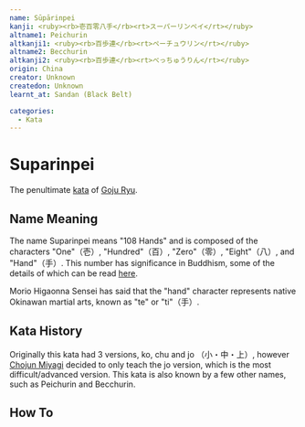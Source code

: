 ```yaml
---
name: Sūpārinpei
kanji: <ruby><rb>壱百零八手</rb><rt>スーパーリンペイ</rt></ruby>
altname1: Peichurin
altkanji1: <ruby><rb>百歩連</rb><rt>ペーチュウリン</rt></ruby>
altname2: Becchurin
altkanji2: <ruby><rb>百歩連</rb><rt>べっちゅうりん</rt></ruby>
origin: China
creator: Unknown
createdon: Unknown
learnt_at: Sandan (Black Belt)

categories:
  - Kata
---
```


# Suparinpei

<Infobox/>

The penultimate [kata](/kata/) of [Goju Ryu](/goju-ryu.md).

## Name Meaning

The name Suparinpei means "108 Hands" and is composed of the characters "One"（壱）, "Hundred"（百）, "Zero"（零）, "Eight"（八）, and "Hand"（手）. This number has significance in Buddhism, some of the details of which can be read [here](https://en.wikipedia.org/wiki/108_number#Buddhism).

Morio Higaonna Sensei has said that the "hand" character represents native Okinawan martial arts, known as "te" or "ti"（手）.

## Kata History

Originally this kata had 3 versions, ko, chu and jo （小・中・上）, however [Chojun Miyagi](/people/chojun-miyagi.md) decided to only teach the jo version, which is the most difficult/advanced version.
This kata is also known by a few other names, such as Peichurin and Becchurin.

## How To

<Wiki-Video url="https://youtu.be/znVHgcPISKg" />

<!-- ### Important Points -->
<!--
## Bunkai

See [Suparinpei (Bunkai)](/bunkai/suparinpei.md) -->
